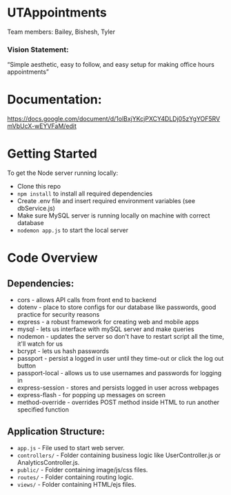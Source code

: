# UTAppointments
Team members: Bailey, Bishesh, Tyler

### Vision Statement:
“Simple aesthetic, easy to follow, and easy setup for making office hours appointments”  

# Documentation:

https://docs.google.com/document/d/1olBxjYKcjPXCY4DLDj05zYgYOF5RVmVbUcX-wEYVFaM/edit

# Getting Started

To get the Node server running locally:

 - Clone this repo
 - `npm install` to install all required dependencies
 - Create .env file and insert required environment variables (see dbService.js)
 - Make sure MySQL server is running locally on machine with correct database
 - `nodemon app.js` to start the local server

# Code Overview

## Dependencies:
 - cors - allows API calls from front end to backend  
 - dotenv - place to store configs for our database like passwords, good practice for security reasons  
 - express - a robust framework for creating web and mobile apps  
 - mysql - lets us interface with mySQL server and make queries  
 - nodemon - updates the server so don't have to restart script all the time, it'll watch for us  
 - bcrypt - lets us hash passwords
 - passport - persist a logged in user until they time-out or click the log out button
 - passport-local - allows us to use usernames and passwords for logging in
 - express-session - stores and persists logged in user across webpages
 - express-flash - for popping up messages on screen
 - method-override - overrides POST method inside HTML to run another specified function

## Application Structure:
 - `app.js` - File used to start web server.  
 - `controllers/` - Folder containing business logic like UserController.js or AnalyticsController.js.
 - `public/` - Folder containing image/js/css files.
 - `routes/` - Folder containing routing logic.
 - `views/` - Folder containing HTML/ejs files.
